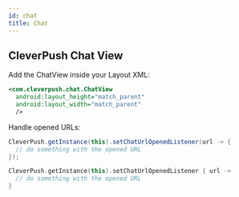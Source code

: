 ```yaml
---
id: chat
title: Chat
---
```


## CleverPush Chat View

Add the ChatView inside your Layout XML:

```xml
<com.cleverpush.chat.ChatView
  android:layout_height="match_parent"
  android:layout_width="match_parent"
  />
```


Handle opened URLs:

<!--DOCUSAURUS_CODE_TABS-->

<!--Java-->

```java
CleverPush.getInstance(this).setChatUrlOpenedListener(url -> {
  // do something with the opened URL
});
```

<!--Kotlin-->

```kotlin
CleverPush.getInstance(this).setChatUrlOpenedListener { url ->
  // do something with the opened URL
}
```

<!--END_DOCUSAURUS_CODE_TABS-->
